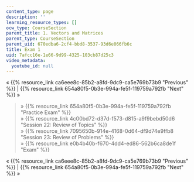 ```yaml
---
content_type: page
description: ''
learning_resource_types: []
ocw_type: CourseSection
parent_title: 1. Vectors and Matrices
parent_type: CourseSection
parent_uid: 670edba6-2cf4-bbd8-3537-93d6e066fb6c
title: Exam 1
uid: 7afcc16e-1e66-9d99-4325-103cb87d25c3
video_metadata:
  youtube_id: null
---
```


« {{% resource_link ca6eee8c-85b2-a8fd-9dc9-ca5e769b73b9 "Previous" %}} | {{% resource_link 654a80f5-0b3e-994a-fe5f-119759a792fb "Next" %}} »

> » {{% resource_link 654a80f5-0b3e-994a-fe5f-119759a792fb "Practice Exam" %}}  
> » {{% resource_link 4c00bd72-d37d-f573-d815-a9f9bebd50d6 "Session 22: Review of Topics" %}}  
> » {{% resource_link 7095650b-914e-4168-0d64-df9d74e9ffb8 "Session 23: Review of Problems" %}}  
> » {{% resource_link e0b4b40b-f670-4dd4-ed86-562b6ca8de1f "Exam" %}}

« {{% resource_link ca6eee8c-85b2-a8fd-9dc9-ca5e769b73b9 "Previous" %}} | {{% resource_link 654a80f5-0b3e-994a-fe5f-119759a792fb "Next" %}} »